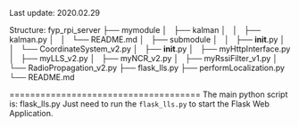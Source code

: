 Last update:
2020.02.29

Structure:
fyp_rpi_server
├── mymodule
│   ├── kalman
│   │   ├── kalman.py
│   │   └── README.md
│   ├── submodule
│   │   ├── __init__.py
│   │   └── CoordinateSystem_v2.py
│   ├── __init__.py
│   ├── myHttpInterface.py
│   ├── myLLS_v2.py
│   ├── myNCR_v2.py
│   ├── myRssiFilter_v1.py
│   └── RadioPropagation_v2.py
├── flask_lls.py
├── performLocalization.py
└── README.md

=====================================
The main python script is: flask_lls.py
Just need to run the `flask_lls.py` to start the Flask Web Application.
